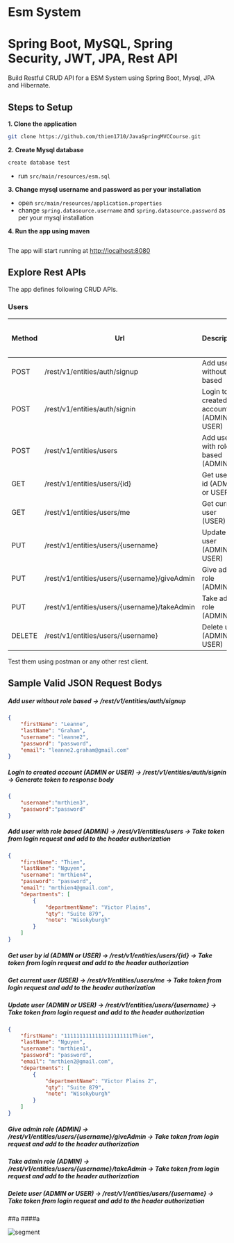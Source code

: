 # Esm System

# Spring Boot, MySQL, Spring Security, JWT, JPA, Rest API

Build Restful CRUD API for a ESM System using Spring Boot, Mysql, JPA and Hibernate.

## Steps to Setup

**1. Clone the application**

```bash
git clone https://github.com/thien1710/JavaSpringMVCCourse.git
```

**2. Create Mysql database**
```bash
create database test
```
- run `src/main/resources/esm.sql`

**3. Change mysql username and password as per your installation**

+ open `src/main/resources/application.properties`
+ change `spring.datasource.username` and `spring.datasource.password` as per your mysql installation

**4. Run the app using maven**

```bash

```
The app will start running at <http://localhost:8080>

## Explore Rest APIs

The app defines following CRUD APIs.

### Users

| Method | Url | Description | Sample Valid Request Body |
| ------ | --- | ----------- | ------------------------- |
| POST   | /rest/v1/entities/auth/signup | Add user without role based | [JSON](#addUserWithoutRoleBased) |
| POST   | /rest/v1/entities/auth/signin | Login to created account (ADMIN or USER) | [JSON](#userLogin) |
| POST   | /rest/v1/entities/users | Add user with role based (ADMIN) | [JSON](#addUserWithRoleBased) |
| GET    | /rest/v1/entities/users/{id} | Get user by id (ADMIN or USER) | [JSON](#getUserById) |
| GET    | /rest/v1/entities/users/me | Get current user (USER) | [JSON](#getCurrentUser) |
| PUT    | /rest/v1/entities/users/{username} | Update user (ADMIN or USER) | [JSON](#updateUser) |
| PUT    | /rest/v1/entities/users/{username}/giveAdmin | Give admin role (ADMIN) | [JSON](#giveAdmin) |
| PUT    | /rest/v1/entities/users/{username}/takeAdmin | Take admin role (ADMIN) | [JSON](#takeAdmin) |
| DELETE | /rest/v1/entities/users/{username} | Delete user (ADMIN or USER) | [JSON](#deleteUser) |

Test them using postman or any other rest client.

## Sample Valid JSON Request Bodys

##### <a id="(addUserWithoutRoleBased) ">Add user without role based -> /rest/v1/entities/auth/signup</a>
```json
{
	"firstName": "Leanne",
	"lastName": "Graham",
	"username": "leanne2",
	"password": "password",
	"email": "leanne2.graham@gmail.com"
}
```

##### <a id="(userLogin) ">Login to created account (ADMIN or USER) -> /rest/v1/entities/auth/signin -> Generate token to response body</a>
```json
{
    "username":"mrthien3",
    "password":"password"
}
```

##### <a id="addUserWithRoleBased">Add user with role based (ADMIN) -> /rest/v1/entities/users -> Take token from login request and add to the header authorization</a>
```json
{
	"firstName": "Thien",
	"lastName": "Nguyen",
	"username": "mrthien4",
	"password": "password",
	"email": "mrthien4@gmail.com",
    "departments": [
        {
            "departmentName": "Victor Plains",
            "qty": "Suite 879",
            "note": "Wisokyburgh"
	    }
    ] 
}
```

##### <a id="(getUserById) ">Get user by id (ADMIN or USER) -> /rest/v1/entities/users/{id} -> Take token from login request and add to the header authorization</a>

##### <a id="(getCurrentUser) ">Get current user (USER) -> /rest/v1/entities/users/me -> Take token from login request and add to the header authorization</a>

##### <a id="(updateUser) ">Update user (ADMIN or USER) -> /rest/v1/entities/users/{username} -> Take token from login request and add to the header authorization</a>
```json
{
	"firstName": "1111111111111111111111Thien",
	"lastName": "Nguyen",
	"username": "mrthien1",
	"password": "password",
	"email": "mrthien2@gmail.com",
    "departments": [
        {
            "departmentName": "Victor Plains 2",
            "qty": "Suite 879",
            "note": "Wisokyburgh"
	    }
    ] 
}
```

##### <a id="(giveAdmin) ">Give admin role (ADMIN) -> /rest/v1/entities/users/{username}/giveAdmin -> Take token from login request and add to the header authorization</a>

##### <a id="((takeAdmin) ) ">Take admin role (ADMIN) -> /rest/v1/entities/users/{username}/takeAdmin -> Take token from login request and add to the header authorization</a>

##### <a id="((deleteUser) ) ">Delete user (ADMIN or USER) -> /rest/v1/entities/users/{username} -> Take token from login request and add to the header authorization</a>

##a
####a

![segment](https://api.segment.io/v1/pixel/track?data=ewogICJ3cml0ZUtleSI6ICJwcDJuOTU4VU1NT21NR090MWJXS0JQd0tFNkcydW51OCIsCiAgInVzZXJJZCI6ICIxMjNibG9nYXBpMTIzIiwKICAiZXZlbnQiOiAiQmxvZ0FwaSB2aXNpdGVkIiwKICAicHJvcGVydGllcyI6IHsKICAgICJzdWJqZWN0IjogIkJsb2dBcGkgdmlzaXRlZCIsCiAgICAiZW1haWwiOiAiY29tcy5zcHVyc0BnbWFpbC5jb20iCiAgfQp9)
